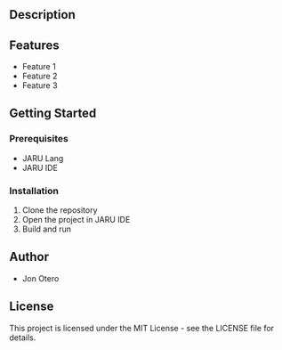 # 

## Description


## Features

- Feature 1
- Feature 2
- Feature 3

## Getting Started

### Prerequisites

- JARU Lang
- JARU IDE

### Installation

1. Clone the repository
2. Open the project in JARU IDE
3. Build and run

## Author

- Jon Otero

## License

This project is licensed under the MIT License - see the LICENSE file for details.
